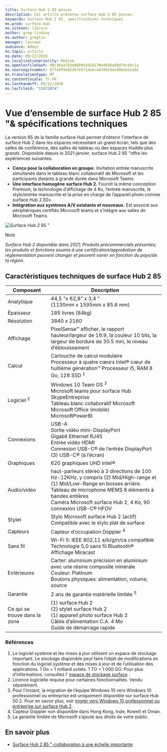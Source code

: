 ```yaml
---
title: Surface Hub 2 85 pouces
description: Cet article présente surface Hub 2 85 pouces.
keywords: Surface Hub 2 85, spécifications techniques
ms.prod: surface-hub
ms.sitesec: library
author: greg-lindsay
ms.author: greglin
manager: laurawi
audience: Admin
ms.topic: article
ms.date: 09/22/2020
ms.localizationpriority: Medium
ms.openlocfilehash: 40c16aa783e0880a3d28178ed936a68d7dc49c1a
ms.sourcegitcommit: d7fe059a823b7e5f1daec447d92dac60bdd2a26e
ms.translationtype: MT
ms.contentlocale: fr-FR
ms.lasthandoff: 09/22/2020
ms.locfileid: "11072824"
---
```

# Vue d’ensemble de surface Hub 2 85 "& spécifications techniques

La version 85 de la famille surface Hub permet d’obtenir l’interface de surface Hub 2 dans les espaces nécessitant un grand écran, tels que des salles de conférence, des salles de tableau ou des espaces Huddle plus grands. Disponible depuis le 2021 janvier, surface Hub 2 85 "offre les expériences suivantes:

- **Conçu pour la collaboration en groupe.** Invitation entrée manuscrite simultanée dans le tableau blanc collaboratif de Microsoft et les participants distants à grande durée dans Microsoft Teams.
- **Une interface homogène surface Hub 2.** Fournit la même conception Premium, la technologie d’affichage de 4 Ko, l’entrée manuscrite, le stylo/entrée manuscrite et la prise en charge de l’appareil photo comme surface Hub 2 50».
- **Intégration aux systèmes A/V existants et nouveaux.** Est associé aux périphériques certifiés Microsoft teams et s’intègre aux salles de Microsoft Teams.

![Surface Hub 2 85 "](images/hub-2s-85.png)

> [!NOTE]
> *Surface Hub 2 disponible dans 2021; Produits précommercials présentés; les produits et fonctions soumis à une certification/approbation de réglementation peuvent changer et peuvent varier en fonction du pays/de la région.*

## Caractéristiques techniques de surface Hub 2 85

| Composant    | Description                                                                                                                                                                                                                                         |
| ----------------- | --------------------------------------------------------------------------------------------------------------------------------------------------------------------------------------------------------------------------------------------------------- |
| Analytique        | 44,5 "x 62,8" x 3,4 "<br>(1130mm x 1595mm x 85.6 mm)                                                                                                                                                                                                        |
| Épaisseur            | 185 livres (84kg)                                                                                                                                                                                                                                            |
| Résolution        | 3840 x 2160                                                                                                                                                                                                                                               |
| Affichage           | PixelSense™ afficher, le rapport hauteur/largeur de 16:9, la couleur 10 bits, la largeur de bordure de 30.5 mm, le niveau d’éblouissement                                                                                                           |
| Calcul           | Cartouche de calcul modulaire<br>Processeur à quatre cœurs Intel® cœur de huitième génération™ Processeur i5, RAM 8 Go, 128 SSD <sup> 1</sup>                                                                                                                                                      |
| Logiciel <sup> 2</sup>         | Windows 10 Team OS <sup> 3</sup><br>Microsoft teams pour surface Hub<br>SkypeEntreprise<br>Tableau blanc collaboratif Microsoft<br>Microsoft Office (mobile)<br>MicrosoftPowerBI                                                                                                   |
| Connexions       | USB-A<br>Sortie vidéo mini-DisplayPort<br>Gigabit Ethernet RJ45<br>Entrée vidéo HDMI<br>Connexion USB-C® de l’entrée DisplayPort<br>(3) USB-C® (à l’écran)                                                                                                           |
| Graphiques          | 620 graphiques UHD Intel®                                                                                                                                                                                                                                   |
| Audio/vidéo       | haut-parleurs stéréo à 3 directions de 100 Hz-12KHz, y compris (2) Mid/High-range et (1) Mid/Low-Range en bosses arrière. <br>Tableau de microphone MEMS 8 éléments à bandes entières<br>Caméra Microsoft surface Hub 2, 4 Ko, 90 connexion USB-C® HFOV |
| Stylet               | Stylo Microsoft surface Hub 2 (actif)<br>Compatible avec le stylo plat de surface                                                                                                                                                                                       |
| Capteurs           | Capteur d’occupation Doppler <sup> 4</sup>                                                                                                                                                                                                                                 |
| Sans fil          | Wi-Fi 5: IEEE 802,11 a/b/g/n/ca compatible<br>Technologie 5,0 sans fil Bluetooth®<br>Affichage Miracast                                                                                                                                                      |
| Extérieures          | Carter: aluminium précision en aluminium avec une résine composite minérale<br>Couleur: Platinum<br>Boutons physiques: alimentation, volume, source                                                                                                                            |
| Garantie         | 2 ans de garantie matérielle limitée <sup> 5</sup>                                                                                                                                                                                                                          |
| Ce qui se trouve dans la zone | (1) surface Hub 2<br>(2) stylet surface Hub 2<br>(1) appareil photo surface Hub 2<br>Câble d’alimentation C.A. 4 Mo<br>Guide de démarrage rapide                                                                                                                                         |

### Références

1. Le logiciel système et les mises à jour utilisent un espace de stockage important. Le stockage disponible peut faire l’objet de modifications en fonction du logiciel système et des mises à jour et de l’utilisation des applications. 1 Go = 1 milliard octets. 1 TO = 1 000 GO. Pour plus d’informations, consultez l' [espace de stockage surface](https://www.surface.com/storage) .
2. Licence logicielle requise pour certaines fonctionnalités. Vendu séparément.
3. Pour l’instant, la migration de l’équipe Windows 10 vers Windows 10 professionnel ou entreprise est uniquement disponible sur surface Hub 50 2. Pour en savoir plus, voir [migrer vers Windows 10 professionnel ou entreprise sur surface Hub 2](https://docs.microsoft.com/surface-hub/surface-hub-2s-migrate-os).
4. Capteur Doppler non disponible dans Hong Kong, Inde, Koweït et Oman.
5. La garantie limitée de Microsoft s’ajoute aux droits de votre public. 

## En savoir plus

- [Surface Hub 2 85 "-collaboration à une échelle importante](https://techcommunity.microsoft.com/t5/surface-it-pro-blog/surface-hub-2s-85-quot-collaboration-at-a-massive-scale/ba-p/1669717)
